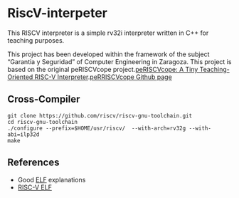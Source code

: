 # RiscV-interpeter 

This RISCV interpreter is a simple rv32i interpreter written in C++ for teaching purposes. 

This project has been developed within the framework of the subject “Garantia y Seguridad” of Computer Engineering in Zaragoza. This project is based on the original peRISCVcope project.[peRISCVcope: A Tiny Teaching-Oriented RISC-V
Interpreter](https://www.doi.org/10.1109/DCIS55711.2022.9970050).[peRRISCVcope Github page](https://github.com/dariosg/periscvcope)


## Cross-Compiler

    git clone https://github.com/riscv/riscv-gnu-toolchain.git
    cd riscv-gnu-toolchain
    ./configure --prefix=$HOME/usr/riscv/  --with-arch=rv32g --with-abi=ilp32d
    make

## References

* Good [ELF](https://www.ics.uci.edu/~aburtsev/238P/hw/hw3-elf/hw3-elf.html) explanations
* [RISC-V ELF](https://github.com/riscv-non-isa/riscv-elf-psabi-doc/)
